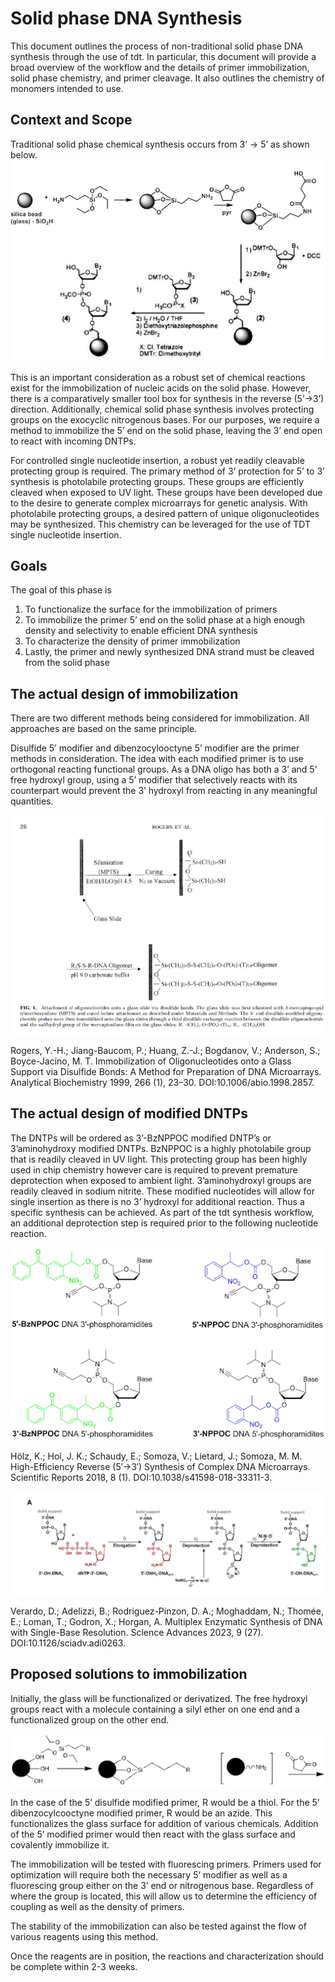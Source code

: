 # Solid phase DNA Synthesis

<!-- toc -->

This document outlines the process of non-traditional solid phase DNA synthesis through the use of tdt. In particular, this document will provide a broad overview of the workflow and the details of primer immobilization, solid phase chemistry, and primer cleavage. It also outlines the chemistry of monomers intended to use.

## Context and Scope

Traditional solid phase chemical synthesis occurs from 3’ -> 5’ as shown below.
![chemical solid phase DNA synthesis](images/Chemical-SPPS.png)

This is an important consideration as a robust set of chemical reactions exist for the immobilization of nucleic acids on the solid phase. However, there is a comparatively smaller tool box for synthesis in the reverse (5’->3’) direction. Additionally, chemical solid phase synthesis involves protecting groups on the exocyclic nitrogenous bases. For our purposes, we require a method to immobilize the 5’ end on the solid phase, leaving the 3’ end open to react with incoming DNTPs.

For controlled single nucleotide insertion, a robust yet readily cleavable protecting group is required. The primary method of 3’ protection for 5’ to 3’ synthesis is photolabile protecting groups. These groups are efficiently cleaved when exposed to UV light. These groups have been developed due to the desire to generate complex microarrays for genetic analysis. With photolabile protecting groups, a desired pattern of unique oligonucleotides may be synthesized. This chemistry can be leveraged for the use of TDT single nucleotide insertion.

## Goals
The goal of this phase is 
  1. To functionalize the surface for the immobilization of primers
  2. To immobilize the primer 5’ end on the solid phase at a high enough density and selectivity to enable efficient DNA synthesis
  3. To characterize the density of primer immobilization
  4. Lastly, the primer and newly synthesized DNA strand must be cleaved from the solid phase

## The actual design of immobilization

There are two different methods being considered for immobilization. All approaches are based on the same principle. 

Disulfide 5’ modifier and dibenzocylooctyne 5’ modifier are the primer methods in consideration. The idea with each modified primer is to use orthogonal reacting functional groups. As a DNA oligo has both a 3’ and 5’ free hydroxyl group, using a 5’ modifier that selectively reacts with its counterpart would prevent the 3’ hydroxyl from reacting in any meaningful quantities.

![Sulfide solid phase synthesis](images/Sulfide-SPS.png)

Rogers, Y.-H.; Jiang-Baucom, P.; Huang, Z.-J.; Bogdanov, V.; Anderson, S.; Boyce-Jacino, M. T. Immobilization of Oligonucleotides onto a Glass Support via Disulfide Bonds: A Method for Preparation of DNA Microarrays. Analytical Biochemistry 1999, 266 (1), 23–30. DOI:10.1006/abio.1998.2857.

## The actual design of modified DNTPs

The DNTPs will be ordered as 3’-BzNPPOC modified DNTP’s or 3’aminohydroxy modified DNTPs. BzNPPOC is a highly photolabile group that is readily cleaved in UV light. This protecting group has been highly used in chip chemistry however care is required to prevent premature deprotection when exposed to ambient light. 3’aminohydroxyl groups are readily cleaved in sodium nitrite. These modified nucleotides will allow for single insertion as there is no 3’ hydroxyl for additional reaction. Thus a specific synthesis can be achieved. As part of the tdt synthesis workflow, an additional deprotection step is required prior to the following nucleotide reaction.

![Photolabile-PG](images/Photolabile-PG.png)

Hölz, K.; Hoi, J. K.; Schaudy, E.; Somoza, V.; Lietard, J.; Somoza, M. M. High-Efficiency Reverse (5′→3′) Synthesis of Complex DNA Microarrays. Scientific Reports 2018, 8 (1). DOI:10.1038/s41598-018-33311-3. 

![amine-PG](images/amine-PG.png)

Verardo, D.; Adelizzi, B.; Rodriguez-Pinzon, D. A.; Moghaddam, N.; Thomée, E.; Loman, T.; Godron, X.; Horgan, A. Multiplex Enzymatic Synthesis of DNA with Single-Base Resolution. Science Advances 2023, 9 (27). DOI:10.1126/sciadv.adi0263. 

## Proposed solutions to immobilization

Initially, the glass will be functionalized or derivatized. The free hydroxyl groups react with a molecule containing a silyl ether on one end and a functionalized group on the other end. 

![Glass-functionalization](images/Glass-functionalization.png)

In the case of the 5’ disulfide modified primer, R would be a thiol. For the 5’ dibenzocylcooctyne modified primer, R would be an azide. This functionalizes the glass surface for addition of various chemicals. Addition of the 5’ modified primer would then react with the glass surface and covalently immobilize it. 

The immobilization will be tested with fluorescing primers. Primers used for optimization will require both the necessary 5’ modifier as well as a fluorescing group either on the 3’ end or nitrogenous base. Regardless of where the group is located, this will allow us to determine the efficiency of coupling as well as the density of primers.

The stability of the immobilization can also be tested against the flow of various reagents using this method.

Once the reagents are in position, the reactions and characterization should be complete within 2-3 weeks. 
